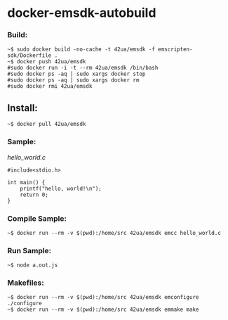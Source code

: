 # docker-emsdk-autobuild

### Build:
    ~$ sudo docker build -no-cache -t 42ua/emsdk -f emscripten-sdk/Dockerfile .
    ~$ docker push 42ua/emsdk
    #sudo docker run -i -t --rm 42ua/emsdk /bin/bash
    #sudo docker ps -aq | sudo xargs docker stop
    #sudo docker ps -aq | sudo xargs docker rm
    #sudo docker rmi 42ua/emsdk

## Install:
    ~$ docker pull 42ua/emsdk

### Sample:

*hello_world.c*
```
#include<stdio.h>

int main() {
    printf("hello, world!\n");
    return 0;
}
```

### Compile Sample:

```
~$ docker run --rm -v $(pwd):/home/src 42ua/emsdk emcc hello_world.c
```

### Run Sample:

```
~$ node a.out.js
```

### Makefiles:

```
~$ docker run --rm -v $(pwd):/home/src 42ua/emsdk emconfigure ./configure
~$ docker run --rm -v $(pwd):/home/src 42ua/emsdk emmake make
```
